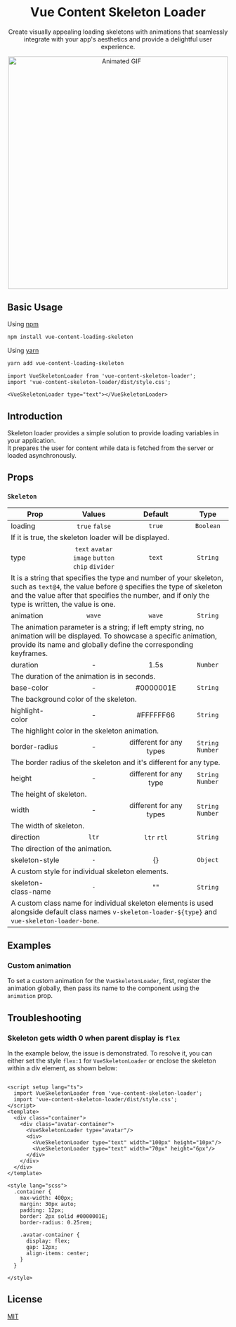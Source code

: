 <div align="center">
    <h1 align="center">Vue Content Skeleton Loader</h1>
    <p align="center">
        Create visually appealing loading skeletons with animations that seamlessly integrate with your app's aesthetics
        and provide a delightful user experience.
    </p>
    <img src="https://media4.giphy.com/media/v1.Y2lkPTc5MGI3NjExdXA0Mjc0Mzh0cGU0c3RqYmt4ZXpxNzM0c3ppbzAycDJqZjZxZ29hYiZlcD12MV9pbnRlcm5hbF9naWZfYnlfaWQmY3Q9Zw/WHayPi9eE3HW8pz7xa/giphy.gif" alt="Animated GIF" style="width: 500px; height: 528.634px; left: 0px; top: 0px; opacity: 1;"/>
</div>

## Basic Usage

Using [npm](https://npmjs.com/)

```bash
npm install vue-content-loading-skeleton
```

Using [yarn](https://yarnpkg.com/)
```bash
yarn add vue-content-loading-skeleton
```

```tsx
import VueSkeletonLoader from 'vue-content-skeleton-loader';
import 'vue-content-skeleton-loader/dist/style.css';

<VueSkeletonLoader type="text"></VueSkeletonLoader>
```

## Introduction

Skeleton loader provides a simple solution to provide loading variables in your application. \
It prepares the user for content while data is fetched from the server or loaded asynchronously.

## Props

### `Skeleton`

<table>
    <thead>
        <tr>
            <th>Prop</th>
            <th>Values</th>
            <th>Default</th>
            <th>Type</th>
        </tr>
    </thead>
    <tbody>
        <tr>
            <td>
                loading
            </td>
            <td align="center">
                <code>true</code>
                <code>false</code>
            </td>
            <td align="center">
                <code>true</code>
            </td>
            <td align="center">
                <code>Boolean</code>
            </td>
        <tr>
            <td colspan="4">
                If it is true, the skeleton loader will be displayed.
            </td>
        </tr>
        <tr>
            <td>
                type
            </td>
            <td align="center">
                <code>text</code>
                <code>avatar</code>
                <code>image</code>
                <code>button</code>
                <code>chip</code>
                <code>divider</code>
            </td>
            <td align="center">
                <code>text</code>
            </td>
            <td align="center">
                <code>String</code>
            </td>
        <tr>
            <td colspan="4">
                It is a string that specifies the type and number of your skeleton, such as <code>text@4</code>,
                the value before <code>@</code> specifies the type of skeleton and the value after that specifies the number, 
                and if only the type is written, the value is one.
            </td>
        </tr>
        <tr>
            <td>
                animation
            </td>
            <td align="center">
                <code>wave</code>
            </td>
            <td align="center">
                <code>wave</code>
            </td>
            <td align="center">
                <code>String</code>
            </td>
        <tr>
            <td colspan="4">
                The animation parameter is a string; if left empty string, no animation will be displayed. 
                To showcase a specific animation, provide its name and globally define the corresponding keyframes.
            </td>
        </tr>
        <tr>
            <td>
                duration
            </td>
            <td align="center">
               -
            </td>
            <td align="center">
               1.5s
            </td>
            <td align="center">
                <code>Number</code>
            </td>
        <tr>
            <td colspan="4">
                The duration of the animation is in seconds.
            </td>
        </tr>
        <tr>
            <td>
                base-color
            </td>
            <td align="center">
               -
            </td>
            <td align="center">
              #0000001E
            </td>
            <td align="center">
                <code>String</code>
            </td>
        <tr>
            <td colspan="4">
                The background color of the skeleton.
            </td>
        </tr>
        <tr>
            <td>
                highlight-color
            </td>
            <td align="center">
               -
            </td>
            <td align="center">
               #FFFFFF66
            </td>
            <td align="center">
                <code>String</code>
            </td>
        <tr>
            <td colspan="4">
                The highlight color in the skeleton animation.
            </td>
        </tr>
        <tr>
            <td>
                border-radius
            </td>
            <td align="center">
               -
            </td>
            <td align="center">
               different for any types
            </td>
            <td align="center">
                <code>String</code>
                <code>Number</code>
            </td>
        <tr>
            <td colspan="4">
                The border radius of the skeleton and it's different for any type.
            </td>
        </tr>
        <tr>
            <td>
                height
            </td>
            <td align="center">
               -
            </td>
            <td align="center">
               different for any type
            </td>
            <td align="center">
                <code>String</code>
                <code>Number</code>
            </td>
        <tr>
            <td colspan="4">
                The height of skeleton.
            </td>
        </tr>
        <tr>
            <td>
                width
            </td>
            <td align="center">
               -
            </td>
            <td align="center">
               different for any types
            </td>
            <td align="center">
                <code>String</code>
                <code>Number</code>
            </td>
        <tr>
            <td colspan="4">
                The width of skeleton.
            </td>
        </tr>
        <tr>
            <td>
                direction
            </td>
            <td align="center">
               <code>ltr</code>
            </td>
            <td align="center">
                <code>ltr</code>
                <code>rtl</code>
            </td>
            <td align="center">
                <code>String</code>
            </td>
        <tr>
            <td colspan="4">
               The direction of the animation.
            </td>
        </tr>
        <tr>
            <td>
                skeleton-style
            </td>
            <td align="center">
               <code>-</code>
            </td>
            <td align="center">
                {}
            </td>
            <td align="center">
                <code>Object</code>
            </td>
        <tr>
            <td colspan="4">
                A custom style for individual skeleton elements.
            </td>
        </tr>
        <tr>
            <td>
                skeleton-class-name
            </td>
            <td align="center">
               <code>-</code>
            </td>
            <td align="center">
                ""
            </td>
            <td align="center">
                <code>String</code>
            </td>
        <tr>
            <td colspan="4">
                A custom class name for individual skeleton elements is used alongside default class names 
                <code>v-skeleton-loader-${type}</code> and <code>vue-skeleton-loader-bone</code>.
            </td>
        </tr>
    </tbody>
</table>

## Examples 

### Custom animation

To set a custom animation for the <code>VueSkeletonLoader</code>, first, register the animation globally, then pass its 
name to the component using the <code>animation</code> prop.
 
## Troubleshooting

### Skeleton gets width 0 when parent display is <code>flex</code>
In the example below, the issue is demonstrated. To resolve it, you can either set the style <code>flex:1</code> for 
<code>VueSkeletonLoader</code> or enclose the skeleton within a div element, as shown below:
```vue

<script setup lang="ts">
  import VueSkeletonLoader from 'vue-content-skeleton-loader';
  import 'vue-content-skeleton-loader/dist/style.css';
</script>
<template>
  <div class="container">
    <div class="avatar-container">
      <VueSkeletonLoader type="avatar"/>
      <div>
        <VueSkeletonLoader type="text" width="100px" height="10px"/>
        <VueSkeletonLoader type="text" width="70px" height="6px"/>
      </div>
    </div>
  </div>
</template>

<style lang="scss">
  .container {
    max-width: 400px;
    margin: 30px auto;
    padding: 12px;
    border: 2px solid #0000001E;
    border-radius: 0.25rem;

    .avatar-container {
      display: flex;
      gap: 12px;
      align-items: center;
    }
  }

</style>

```


## License

[MIT](https://opensource.org/license/mit/)

